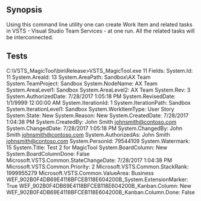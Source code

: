 ## Synopsis

Using this command line utility one can create Work Item and related tasks in VSTS - Visual Studio Team Services - at one run. All the related tasks will be interconnected.

## Tests

C:\VSTS_MagicTool\bin\Release>VSTS_MagicTool.exe 11
Fields:
  System.Id: 11
  System.AreaId: 13
  System.AreaPath: Sandbox\AX Team
  System.TeamProject: Sandbox
  System.NodeName: AX Team
  System.AreaLevel1: Sandbox
  System.AreaLevel2: AX Team
  System.Rev: 3
  System.AuthorizedDate: 7/28/2017 1:05:18 PM
  System.RevisedDate: 1/1/9999 12:00:00 AM
  System.IterationId: 1
  System.IterationPath: Sandbox
  System.IterationLevel1: Sandbox
  System.WorkItemType: User Story
  System.State: New
  System.Reason: New
  System.CreatedDate: 7/28/2017 1:04:38 PM
  System.CreatedBy: John Smith <johnsmith@contoso.com>
  System.ChangedDate: 7/28/2017 1:05:18 PM
  System.ChangedBy: John Smith <johnsmith@contoso.com>
  System.AuthorizedAs: John Smith <johnsmith@contoso.com>
  System.PersonId: 79544109
  System.Watermark: 15
  System.Title: Test 2 for MagicTool
  System.BoardColumn: New
  System.BoardColumnDone: False
  Microsoft.VSTS.Common.StateChangeDate: 7/28/2017 1:04:38 PM
  Microsoft.VSTS.Common.Priority: 2
  Microsoft.VSTS.Common.StackRank: 1999955279
  Microsoft.VSTS.Common.ValueArea: Business
  WEF_902B0F4DB69E4118BFCEB118E604200B_System.ExtensionMarker: True
  WEF_902B0F4DB69E4118BFCEB118E604200B_Kanban.Column: New
  WEF_902B0F4DB69E4118BFCEB118E604200B_Kanban.Column.Done: False

